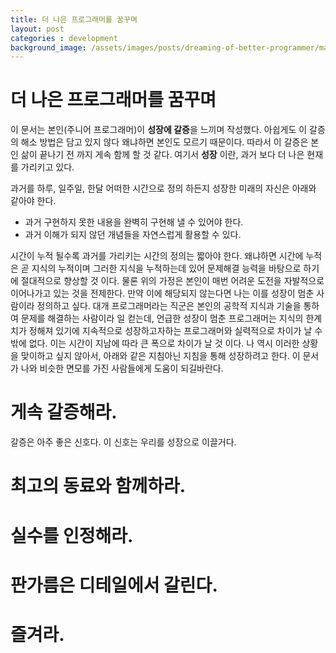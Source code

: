 ```yaml
---
title: 더 나은 프로그래머를 꿈꾸며
layout: post
categories : development
background_image: /assets/images/posts/dreaming-of-better-programmer/master.jpg
---
```


# 더 나은 프로그래머를 꿈꾸며

이 문서는 본인(주니어 프로그래머)이 **성장에 갈증**을 느끼며 작성했다.
아쉽게도 이 갈증의 해소 방법은 담고 있지 않다 왜냐하면 본인도 모르기 때문이다.
따라서 이 갈증은 본인 삶이 끝나기 전 까지 게속 함께 할 것 같다.
여기서 **성장** 이란, 과거 보다 더 나은 현재를 가리키고 있다.

과거를 하루, 일주일, 한달 어떠한 시간으로 정의 하든지 성장한 미래의 자신은 아래와 같아야 한다.

- 과거 구현하지 못한 내용을 완벽히 구현해 낼 수 있어야 한다.
- 과거 이해가 되지 않던 개념들을 자연스럽게 활용할 수 있다.

시간이 누적 될수록 과거를 가리키는 시간의 정의는 짧아야 한다.
왜냐하면 시간에 누적은 곧 지식의 누적이며 그러한 지식을 누적하는데 있어 문제해결 능력을 바탕으로 하기에 절대적으로 향상할 것 이다.
물론 위의 가정은 본인이 매번 어려운 도전을 자발적으로 이어나가고 있는 것을 전제한다.
만약 이에 해당되지 않는다면 나는 이를 성장이 멈춘 사람이라 정의하고 싶다.
대개 프로그래머라는 직군은 본인의 공학적 지식과 기술을 통하여 문제를 해결하는 사람이라 일 컫는데,
언급한 성장이 멈춘 프로그래머는 지식의 한계치가 정해져 있기에 지속적으로 성장하고자하는 프로그래머와 실력적으로 차이가 날 수 밖에 없다.
이는 시간이 지남에 따라 큰 폭으로 차이가 날 것 이다.
나 역시 이러한 상황을 맞이하고 싶지 않아서, 아래와 같은 지침아닌 지침을 통해 성장하려고 한다.
이 문서가 나와 비슷한 면모를 가진 사람들에게 도움이 되길바란다.

# 게속 갈증해라.

갈증은 아주 좋은 신호다.
이 신호는 우리를 성장으로 이끌거다.


# 최고의 동료와 함께하라.

# 실수를 인정해라.

# 판가름은 디테일에서 갈린다.

# 즐겨라.
